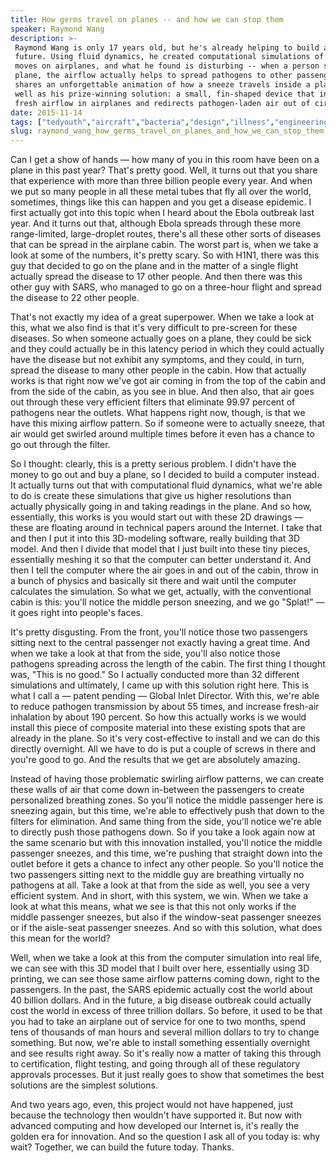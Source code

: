 ```yaml
---
title: How germs travel on planes -- and how we can stop them
speaker: Raymond Wang
description: >-
 Raymond Wang is only 17 years old, but he's already helping to build a healthier
 future. Using fluid dynamics, he created computational simulations of how air
 moves on airplanes, and what he found is disturbing -- when a person sneezes on a
 plane, the airflow actually helps to spread pathogens to other passengers. Wang
 shares an unforgettable animation of how a sneeze travels inside a plane cabin as
 well as his prize-winning solution: a small, fin-shaped device that increases
 fresh airflow in airplanes and redirects pathogen-laden air out of circulation.
date: 2015-11-14
tags: ["tedyouth","aircraft","bacteria","design","illness","engineering","flight","health","innovation","invention","physics","science","transportation"]
slug: raymond_wang_how_germs_travel_on_planes_and_how_we_can_stop_them
---
```


Can I get a show of hands — how many of you in this room have been on a plane in this past
year? That's pretty good. Well, it turns out that you share that experience with more than
three billion people every year. And when we put so many people in all these metal tubes
that fly all over the world, sometimes, things like this can happen and you get a disease
epidemic. I first actually got into this topic when I heard about the Ebola outbreak last
year. And it turns out that, although Ebola spreads through these more range-limited,
large-droplet routes, there's all these other sorts of diseases that can be spread in the
airplane cabin. The worst part is, when we take a look at some of the numbers, it's pretty
scary. So with H1N1, there was this guy that decided to go on the plane and in the matter
of a single flight actually spread the disease to 17 other people. And then there was this
other guy with SARS, who managed to go on a three-hour flight and spread the disease to 22
other people.

That's not exactly my idea of a great superpower. When we take a look at this, what we also
find is that it's very difficult to pre-screen for these diseases. So when someone
actually goes on a plane, they could be sick and they could actually be in this latency
period in which they could actually have the disease but not exhibit any symptoms, and
they could, in turn, spread the disease to many other people in the cabin. How that
actually works is that right now we've got air coming in from the top of the cabin and
from the side of the cabin, as you see in blue. And then also, that air goes out through
these very efficient filters that eliminate 99.97 percent of pathogens near the outlets.
What happens right now, though, is that we have this mixing airflow pattern. So if someone
were to actually sneeze, that air would get swirled around multiple times before it even
has a chance to go out through the filter.

So I thought: clearly, this is a pretty serious problem. I didn't have the money to go out
and buy a plane, so I decided to build a computer instead. It actually turns out that with
computational fluid dynamics, what we're able to do is create these simulations that give
us higher resolutions than actually physically going in and taking readings in the plane.
And so how, essentially, this works is you would start out with these 2D drawings — these
are floating around in technical papers around the Internet. I take that and then I put it
into this 3D-modeling software, really building that 3D model. And then I divide that
model that I just built into these tiny pieces, essentially meshing it so that the
computer can better understand it. And then I tell the computer where the air goes in and
out of the cabin, throw in a bunch of physics and basically sit there and wait until the
computer calculates the simulation. So what we get, actually, with the conventional cabin
is this: you'll notice the middle person sneezing, and we go "Splat!" — it goes right into
people's faces.

It's pretty disgusting. From the front, you'll notice those two passengers sitting next to
the central passenger not exactly having a great time. And when we take a look at that
from the side, you'll also notice those pathogens spreading across the length of the
cabin. The first thing I thought was, "This is no good." So I actually conducted more than
32 different simulations and ultimately, I came up with this solution right here. This is
what I call a — patent pending — Global Inlet Director. With this, we're able to reduce
pathogen transmission by about 55 times, and increase fresh-air inhalation by about 190
percent. So how this actually works is we would install this piece of composite material
into these existing spots that are already in the plane. So it's very cost-effective to
install and we can do this directly overnight. All we have to do is put a couple of screws
in there and you're good to go. And the results that we get are absolutely
amazing.

Instead of having those problematic swirling airflow patterns, we can create these walls
of air that come down in-between the passengers to create personalized breathing zones. So
you'll notice the middle passenger here is sneezing again, but this time, we're able to
effectively push that down to the filters for elimination. And same thing from the side,
you'll notice we're able to directly push those pathogens down. So if you take a look
again now at the same scenario but with this innovation installed, you'll notice the
middle passenger sneezes, and this time, we're pushing that straight down into the outlet
before it gets a chance to infect any other people. So you'll notice the two passengers
sitting next to the middle guy are breathing virtually no pathogens at all. Take a look at
that from the side as well, you see a very efficient system. And in short, with this
system, we win. When we take a look at what this means, what we see is that this not only
works if the middle passenger sneezes, but also if the window-seat passenger sneezes or if
the aisle-seat passenger sneezes. And so with this solution, what does this mean for the
world?

Well, when we take a look at this from the computer simulation into real life, we can see
with this 3D model that I built over here, essentially using 3D printing, we can see those
same airflow patterns coming down, right to the passengers. In the past, the SARS epidemic
actually cost the world about 40 billion dollars. And in the future, a big disease
outbreak could actually cost the world in excess of three trillion dollars. So before, it
used to be that you had to take an airplane out of service for one to two months, spend
tens of thousands of man hours and several million dollars to try to change something. But
now, we're able to install something essentially overnight and see results right away. So
it's really now a matter of taking this through to certification, flight testing, and
going through all of these regulatory approvals processes. But it just really goes to show
that sometimes the best solutions are the simplest solutions.

And two years ago, even, this project would not have happened, just because the technology
then wouldn't have supported it. But now with advanced computing and how developed our
Internet is, it's really the golden era for innovation. And so the question I ask all of
you today is: why wait? Together, we can build the future today. Thanks.

<!--
ad_duration=3.33
comment_count=83
event="TEDYouth 2015"
external_start_time=0
has_talk_citation=1
intro_duration=11.82
is_subtitle_required="False"
is_talk_featured="True"
language="en"
language_swap="False"
native_language="en"
number_of_related_talks=6
number_of_speakers=1
number_of_subtitled_videos=35
number_of_tags=13
number_of_talk_download_languages=35
number_of_talk_more_resources=0
number_of_talk_recommendations=0
number_of_talks_take_actions=0
post_ad_duration=0.83
published_timestamp="2015-12-10 16:16:53"
recording_date="2015-11-14"
speaker_description="Inventor"
speaker_is_published=1
speaker_name="Raymond Wang"
talk_more_resources=[]
talk_name="How germs travel on planes -- and how we can stop them"
talks_tags=["tedyouth","aircraft","bacteria","design","illness","engineering","flight","health","innovation","invention","physics","science","transportation"]
talks_take_action=[]
url_audio="https://download.ted.com/talks/RaymondWang_2015Y.mp3?apikey=acme-roadrunner"
url_photo_speaker="https://pe.tedcdn.com/images/ted/3f2ce13d7d5b6c5147ae5583b739f6a3458c1f87_254x191.jpg"
url_photo_talk="https://s3.amazonaws.com/talkstar-photos/uploads/a821118b-19d7-4892-a7c1-9c28d6bdda7e/RaymondWang_2015Y-embed.jpg"
url_webpage="https://www.ted.com/talks/raymond_wang_how_germs_travel_on_planes_and_how_we_can_stop_them"
video_type_name="TED Stage Talk"
-->